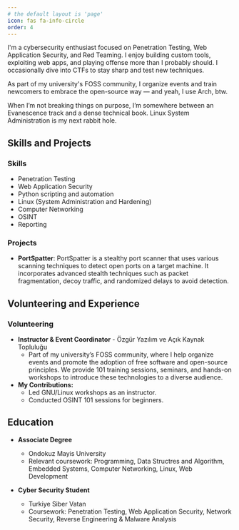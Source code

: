 ```yaml
---
# the default layout is 'page'
icon: fas fa-info-circle
order: 4
---
```


I'm a cybersecurity enthusiast focused on Penetration Testing, Web Application Security, and Red Teaming. I enjoy building custom tools, exploiting web apps, and playing offense more than I probably should. I occasionally dive into CTFs to stay sharp and test new techniques.

As part of my university's FOSS community, I organize events and train newcomers to embrace the open-source way — and yeah, I use Arch, btw.

When I’m not breaking things on purpose, I’m somewhere between an Evanescence track and a dense technical book. Linux System Administration is my next rabbit hole.


## Skills and Projects

### Skills
- Penetration Testing
- Web Application Security
- Python scripting and automation
- Linux (System Administration and Hardening)
- Computer Networking
- OSINT
- Reporting

### Projects
- **PortSpatter**: PortSpatter is a stealthy port scanner that uses various scanning techniques to detect open ports on a target machine. It incorporates advanced stealth techniques such as packet fragmentation, decoy traffic, and randomized delays to avoid detection.


## Volunteering and Experience

### Volunteering
- **Instructor & Event Coordinator** - Özgür Yazılım ve Açık Kaynak Topluluğu
  - Part of my university’s FOSS community, where I help organize events and promote the adoption of free software and open-source principles. We provide 101 training sessions, seminars, and hands-on workshops to introduce these technologies to a diverse audience.
- **My Contributions:**
  - Led GNU/Linux workshops as an instructor.
  - Conducted OSINT 101 sessions for beginners.


## Education
- **Associate Degree**
  - Ondokuz Mayis University
  - Relevant coursework: Programming, Data Structres and Algorithm, Embedded Systems, Computer Networking, Linux, Web Development

- **Cyber Security Student**
    - Turkiye Siber Vatan
    - Coursework: Penetration Testing, Web Application Security, Network Security, Reverse Engineering & Malware Analysis
